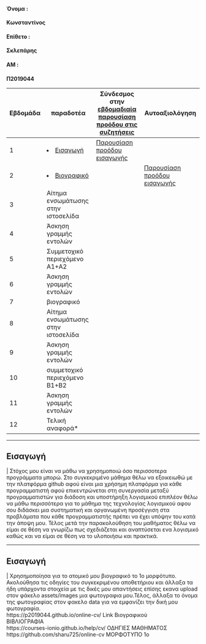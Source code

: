 <h4> Όνομα :<h4> Κωνσταντίνος 
<h4> Επίθετο :<h4> Σκλεπάρης
<h4> ΑΜ : <h4> Π2019044 

| Εβδομάδα |παραδοτέα| Σύνδεσμος στην [εβδομαδιαία παρουσίαση προόδου στις συζητήσεις](https://github.com/courses-ionio/help/discussions/categories/show-and-tell) | Αυτοαξιολόγηση|
| --- | --- | --- | --- |
| 1 | <li><a href="#Εισαγωγή"><span class="toctext">Εισαγωγή</span></a> |<a href="https://github.com/courses-ionio/help/discussions/124">Παρουσίαση προόδου εισαγωγής</a>| |
| 2 |<li><a href="#Βιογραφικό"><span class="toctext">Βιογραφικό</span></a> |  |<a href="">Παρουσίαση προόδου εισαγωγής</a> |
| 3 | Αίτημα ενσωμάτωσης στην ιστοσελίδα | | |
| 4 | Άσκηση γραμμής εντολών | | |
| 5 | Συμμετοχικό περιεχόμενο A1+A2 | | |
| 6 | Άσκηση γραμμής εντολών | | |
| 7 | βιογραφικό | | |
| 8 | Αίτημα ενσωμάτωσης στην ιστοσελίδα | | |
| 9 | Άσκηση γραμμής εντολών | | |
| 10 | συμμετοχικό περιεχόμενο B1+B2 | | |
| 11 | Άσκηση γραμμής εντολών | | |
| 12 | Τελική αναφορά* | | |

  
  <hr></hr> 
  <h2><span id="Εισαγωγή">Εισαγωγή</span></h2>|
  Στόχος μου είναι να μάθω να χρησημοποιώ όσο περισσοτερα προγράμματα μπορώ. Στο συγκεκριμένο μάθημα θέλω να εξοικειωθώ 
  με την πλατφόρμα github αφού είναι μια χρήσημη πλατφόρμα για κάθε προγραμματιστή αφού επικεντρώνεται στη συνεργασία 
  μεταξύ προγραμματιστών για διάδοση και υποστήρηξη λογισμικού επιπλέον θέλω να μάθω περισσότερα για το μάθημα της τεχνολογίας
  λογισμικού αφου σου διδάσκει μια συστηματική και οργανωμένη προσέγγιση στα προβλάματα που κάθε προγραμματιστής πρέπει να έχει 
  υπόψην του κατά την άποψη μου. Τέλος μετά την παρακολούθηση του μαθήματος θέλω να είμαι σε θέση να γνωρίζω πως σχεδιάζεται και
  αναπτύσεται ενα λογισμικό καθώς και να είμαι σε θέση να το υλοποιήσω και πρακτικά.
  <hr></hr>
   
  <h2><span id="Βιογραφικό">Εισαγωγή</span></h2>|
  Χρησημοποίησα για το ατομικό μου βιογραφικό το 1ο μορφότυπο. Ακολούθησα τις οδηγίες του συγκεκριμένου αποθετήριου και άλλαξα τα ήδη υπάρχοντα στοιχεία με τις δικές μου απαντήσεις 
  επίσης εκανα upload στον φάκελο assets/images μια φωτογραφια μου.Τέλος, άλλαξα το όνομα της φωτογραφίας στον φακελο data για να εμφανίζει την δική μου φωτογραφία.
  <br>
  https://p2019044.github.io/online-cv/ Link Βιογραφικού
  <br> ΒΙΒΛΙΟΓΡΑΦΙΑ
 <br> 
 https://courses-ionio.github.io/help/cv/ ΟΔΗΓΙΕΣ ΜΑΘΗΜΑΤΟΣ <br>
 https://github.com/sharu725/online-cv    ΜΟΡΦΟΤΥΠΟ 1ο
  
  
